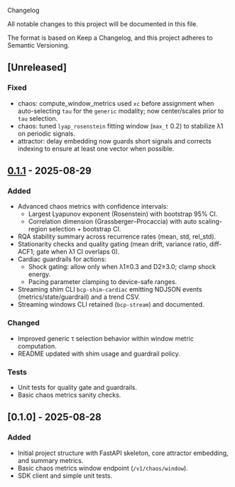 Changelog

All notable changes to this project will be documented in this file.

The format is based on Keep a Changelog, and this project adheres to Semantic Versioning.

## [Unreleased]
### Fixed
- chaos: compute_window_metrics used `xc` before assignment when auto-selecting `tau` for the `generic` modality; now center/scales prior to `tau` selection.
- chaos: tuned `lyap_rosenstein` fitting window (`max_t` 0.2) to stabilize λ1 on periodic signals.
- attractor: delay embedding now guards short signals and corrects indexing to ensure at least one vector when possible.

## [0.1.1] - 2025-08-29
### Added
- Advanced chaos metrics with confidence intervals:
  - Largest Lyapunov exponent (Rosenstein) with bootstrap 95% CI.
  - Correlation dimension (Grassberger–Procaccia) with auto scaling-region selection + bootstrap CI.
- RQA stability summary across recurrence rates (mean, std, rel_std).
- Stationarity checks and quality gating (mean drift, variance ratio, diff-ACF1; gate when λ1 CI overlaps 0).
- Cardiac guardrails for actions:
  - Shock gating: allow only when λ1≥0.3 and D2≥3.0; clamp shock energy.
  - Pacing parameter clamping to device-safe ranges.
- Streaming shim CLI `bcp-shim-cardiac` emitting NDJSON events (metrics/state/guardrail) and a trend CSV.
- Streaming windows CLI retained (`bcp-stream`) and documented.

### Changed
- Improved generic τ selection behavior within window metric computation.
- README updated with shim usage and guardrail policy.

### Tests
- Unit tests for quality gate and guardrails.
- Basic chaos metrics sanity checks.

## [0.1.0] - 2025-08-28
### Added
- Initial project structure with FastAPI skeleton, core attractor embedding, and summary metrics.
- Basic chaos metrics window endpoint (`/v1/chaos/window`).
- SDK client and simple unit tests.

[0.1.1]: https://github.com/EARTHTOEDWARD/bioelectric_control_panel/compare/v0.1.0...v0.1.1
